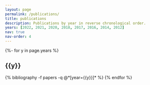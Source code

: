 ```yaml
---
layout: page
permalink: /publications/
title: publications
description: Publications by year in reverse chronological order.
years: [2022, 2021, 2020, 2018, 2017, 2016, 2014, 2012]
nav: true
nav-order: 4
---
```

<!-- _pages/publications.md -->
<div class="publications">

{%- for y in page.years %}
  <h2 class="year">{{y}}</h2>
  {% bibliography -f papers -q @*[year={{y}}]* %}
{% endfor %}

</div>
